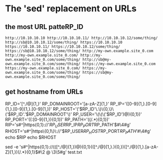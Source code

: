 # The 'sed' replacement on URLs

## the most URL patteRP_ID

`
    http://10.10.10.10
    http://10.10.10.11/
    http://10.10.10.12/some/thing/
    http://sb@10.10.10.12/some/thing/
    https://10.10.10.10
    https://10.10.10.11/
    https://10.10.10.12/some/thing/
    https://sb@10.10.10.12/some/thing/
    http://my-own.example.site_0.com
    http://my-own.example.site_0.com/
    http://my-own.example.site_0.com/some/thing/
    http://sb@my-own.example.site_0.com/some/thing/
    https://my-own.example.site_0.com
    https://my-own.example.site_0.com/
    https://my-own.example.site_0.com/some/thing/
    https://sb@my-own.example.site_0.com/some/thing/
`

## get hostname from URLs
RP_ID='[^\.\/@]\{1,\}'
RP_DOMAINROOT='[a-zA-Z]\{1,\}'
RP_IP='\([0-9]\{1,\}\.[0-9]\{1,\}\.[0-9]\{1,\}\.[0-9]\{1,\}\)'
RP_HOST='\('$RP_ID'\.\)\{0,\}\('$RP_ID'\.'$RP_DOMAINROOT'\)'
RP_USER='\(\(\('$RP_ID'\)@\)\{0,1\}\)'
RP_PORT='\(\(\:[0-9]\{1,\}\)\{0,1\}\)'
RP_PATH='\(\(/.*\)\{0,1\}\)'
RIP='s#^|https\{0,1\}\://'$RP_USER$RP_IP$RP_PORT$RP_PATH'$#\4#g'
RHOST='s#^|https\{0,1\}\://'$RP_USER$RP_HOST$RP_PORT$RP_PATH'$#\4#g'
echo $RIP
echo $RHOST


sed -e 's#^|https\{0,1\}\://\(\([^\.\/\@]\{1,\}\)\@\)\{0,1\}\(\([^\.\/\@]\{1,\}\.\)\{0,\}\)\([^\.\/\@]\{1,\}\.[a-zA-Z]\{1,\}\)\(\/.*\)\{0,1\}$#\2 @ \3\5#g' test.txt